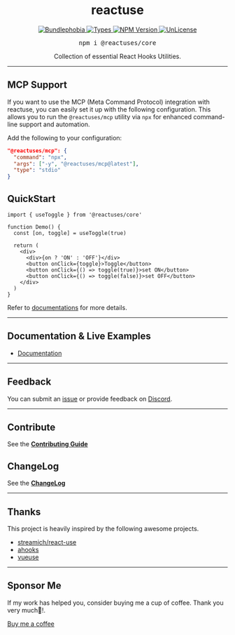 <div align = "center">
   <h1 align = "center">
    reactuse
  </h1>
</div>

<p align="center">
  <a href="https://bundlephobia.com/result?p=@reactuses/core">
    <img alt="Bundlephobia" src="https://img.shields.io/bundlephobia/minzip/@reactuses/core?style=for-the-badge&labelColor=24292e">
  </a>
  <a aria-label="Types" href="https://www.npmjs.com/package/@reactuses/core">
    <img alt="Types" src="https://img.shields.io/npm/types/react-use-system-color-mode?style=for-the-badge&labelColor=24292e">
  </a>
  <a aria-label="NPM version" href="https://www.npmjs.com/package/@reactuses/core">
    <img alt="NPM Version" src="https://img.shields.io/npm/v/@reactuses/core?style=for-the-badge&labelColor=24292e">
  </a>
  <a aria-label="License" href="https://jaredlunde.mit-license.org/">
    <img alt="UnLicense" src="https://img.shields.io/npm/l/@reactuses/core?style=for-the-badge&labelColor=24292e">
  </a>
</p>

<pre align="center">npm i @reactuses/core</pre>

<p align="center">
Collection of essential React Hooks Utilities.
</p>

<hr>

## MCP Support

If you want to use the MCP (Meta Command Protocol) integration with reactuse, you can easily set it up with the following configuration. This allows you to run the `@reactuses/mcp` utility via `npx` for enhanced command-line support and automation.

Add the following to your configuration:

```json
"@reactuses/mcp": {
  "command": "npx",
  "args": ["-y", "@reactuses/mcp@latest"],
  "type": "stdio"
}
```

## QuickStart

```tsx harmony
import { useToggle } from '@reactuses/core'

function Demo() {
  const [on, toggle] = useToggle(true)

  return (
    <div>
      <div>{on ? 'ON' : 'OFF'}</div>
      <button onClick={toggle}>Toggle</button>
      <button onClick={() => toggle(true)}>set ON</button>
      <button onClick={() => toggle(false)}>set OFF</button>
    </div>
  )
}
```

Refer to [documentations](https://reactuse.com/) for more details.

<hr>

## Documentation & Live Examples

- [Documentation](https://reactuse.com/)

<hr/>

## Feedback

You can submit an [issue](https://github.com/childrentime/reactuse/issues) or provide feedback on [Discord](https://discord.gg/HMsq6cFkKp).

<hr/>

## Contribute

See the [**Contributing Guide**](https://github.com/childrentime/reactuse/blob/main/CONTRIBUTING.md)

## ChangeLog

See the [**ChangeLog**](https://github.com/childrentime/reactuse/blob/main/packages/core/changelog.md)

<hr/>

## Thanks

This project is heavily inspired by the following awesome projects.

- [streamich/react-use](https://github.com/streamich/react-use)
- [ahooks](https://github.com/alibaba/hooks)
- [vueuse](https://github.com/vueuse/vueuse)

<hr/>

## Sponsor Me

If my work has helped you, consider buying me a cup of coffee. Thank you very much🥰!.

[Buy me a coffee](https://www.buymeacoffee.com/lianwenwu)